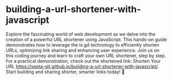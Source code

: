 # building-a-url-shortener-with-javascript

Explore the fascinating world of web development as we delve into the creation of a powerful URL shortener using JavaScript. This hands-on guide demonstrates how to leverage the is.gd technology to efficiently shorten URLs, optimizing link sharing and enhancing user experience. Join us on this coding journey and learn to craft your own URL shortener, step by step. For a practical demonstration, check out the shortened link: Shorten Your URL https://septa-git.github.io/building-a-url-shortener-with-javascript/. Start building and sharing shorter, smarter links today! 🚀
